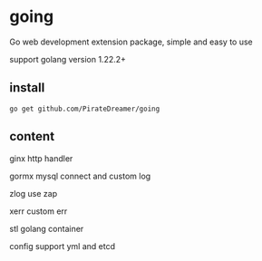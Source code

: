 # going

Go web development extension package, simple and easy to use

support golang version 1.22.2+

## install
```
go get github.com/PirateDreamer/going
```

## content

ginx http handler

gormx mysql connect and custom log

zlog use zap

xerr custom err

stl golang container

config support yml and etcd